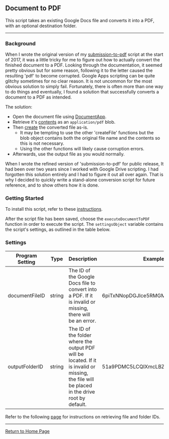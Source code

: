 ## Document to PDF

This script takes an existing Google Docs file and converts it into a PDF, with an optional destination folder.

---

### Background

When I wrote the original version of my [submission-to-pdf](https://github.com/tjohnston-softdev/submission-to-pdf) script at the start of 2017, it was a little tricky for me to figure out how to actually convert the finished document to a PDF. Looking through the documentation, it seemed pretty obvious but for some reason, following it to the letter caused the resulting 'pdf' to become corrupted. Google Apps scripting can be quite glitchy sometimes for no clear reason. It is not uncommon for the most obvious solution to simply fail. Fortunately, there is often more than one way to do things and eventually, I found a solution that successfully converts a document to a PDF as intended.

The solution:

* Open the document file using [DocumentApp](https://developers.google.com/apps-script/reference/document/document-app).
* Retrieve it's [contents](https://developers.google.com/apps-script/reference/document/document#getAs(String)) as an `application/pdf` blob.
* Then [create](https://developers.google.com/apps-script/reference/drive/drive-app#createFile(BlobSource)) the converted file as-is.
	* It may be tempting to use the other 'createFile' functions but the blob object contains both the original file name and the contents so this is not necessary.
	* Using the other functions will likely cause corruption errors.
* Afterwards, use the output file as you would normally.

When I wrote the refined version of 'submission-to-pdf' for public release, It had been over two years since I worked with Google Drive scripting. I had forgotten this solution entirely and I had to figure it out all over again. That is why I decided to quickly write a stand-alone conversion script for future reference, and to show others how it is done.



### Getting Started

To install this script, refer to these [instructions](../install.md#script).

After the script file has been saved, choose the `executeDocumentToPDF` function in order to execute the script. The `settingsObject` variable contains the script's settings, as outlined in the table below.


### Settings

| Program Setting | Type | Description | Example |
|---|---|---|---|
| documentFileID | string | The ID of the Google Docs file to convert into a PDF. If it is invalid or missing, there will be an error. | 6piTxNNopDGJlce5RMGMHS6ePKm1opb5 |
| outputFolderID | string | The ID of the folder where the output PDF will be located. If it is invalid or missing, the file will be placed in the drive root by default. | 51a9PDMC5LCQIXmcLBZ6qAFtdImPrHID |

Refer to the following [page](https://docs.meiro.io/books/meiro-integrations/page/where-can-i-find-the-file-id-on-google-drive) for instructions on retrieving file and folder IDs.

---

[Return to Home Page](../readme.md)
